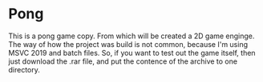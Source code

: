 # Pong

This is a pong game copy. From which will be created a 2D game enginge. The way of how the project was build is not common, because I'm using MSVC 2019 and batch files. So, if you want to test out the game itself, then just download the .rar file, and put the contence of the archive to one directory. 

